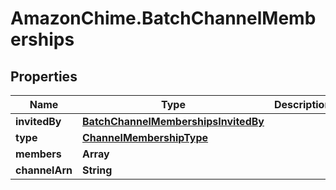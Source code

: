 # AmazonChime.BatchChannelMemberships

## Properties

Name | Type | Description | Notes
------------ | ------------- | ------------- | -------------
**invitedBy** | [**BatchChannelMembershipsInvitedBy**](BatchChannelMembershipsInvitedBy.md) |  | [optional] 
**type** | [**ChannelMembershipType**](ChannelMembershipType.md) |  | [optional] 
**members** | **Array** |  | [optional] 
**channelArn** | **String** |  | [optional] 


